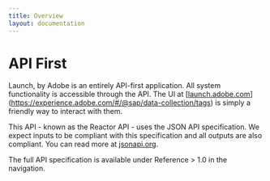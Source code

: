 ```yaml
---
title: Overview
layout: documentation
---
```


# API First

Launch, by Adobe is an entirely API-first application.  All system functionality is accessible through the API.  The UI at [[launch.adobe.com](https://experience.adobe.com/#/@sap/data-collection/tags)](https://experience.adobe.com/#/@sap/data-collection/tags) is simply a friendly way to interact with them.

This API - known as the Reactor API - uses the JSON API specification.  We expect inputs to be compliant with this specification and all outputs are also compliant.  You can read more at [jsonapi.org](http://jsonapi.org/).

The full API specification is available under Reference > 1.0 in the navigation.
